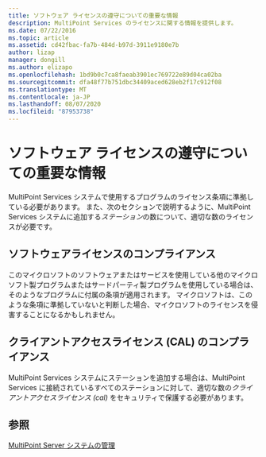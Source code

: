 ```yaml
---
title: ソフトウェア ライセンスの遵守についての重要な情報
description: MultiPoint Services のライセンスに関する情報を提供します。
ms.date: 07/22/2016
ms.topic: article
ms.assetid: cd42fbac-fa7b-484d-b97d-3911e9180e7b
author: lizap
manager: dongill
ms.author: elizapo
ms.openlocfilehash: 1bd9b0c7ca8faeab3901ec769722e89d04ca02ba
ms.sourcegitcommit: dfa48f77b751dbc34409aced628eb2f17c912f08
ms.translationtype: MT
ms.contentlocale: ja-JP
ms.lasthandoff: 08/07/2020
ms.locfileid: "87953738"
---
```

# <a name="important-information-about-software-license-compliance"></a>ソフトウェア ライセンスの遵守についての重要な情報
MultiPoint Services システムで使用するプログラムのライセンス条項に準拠している必要があります。 また、次のセクションで説明するように、MultiPoint Services システムに追加する*ステーション*の数について、適切な数のライセンスが必要です。

## <a name="software-license-compliance"></a>ソフトウェアライセンスのコンプライアンス
このマイクロソフトのソフトウェアまたはサービスを使用している他のマイクロソフト製プログラムまたはサードパーティ製プログラムを使用している場合は、そのようなプログラムに付属の条項が適用されます。 マイクロソフトは、このような条項に準拠していないと判断した場合、マイクロソフトのライセンスを侵害することになるかもしれません。

## <a name="client-access-license-cal-compliance"></a>クライアントアクセスライセンス (CAL) のコンプライアンス
MultiPoint Services システムにステーションを追加する場合は、MultiPoint Services に接続されているすべてのステーションに対して、適切な数の*クライアントアクセスライセンス (cal)* をセキュリティで保護する必要があります。

## <a name="see-also"></a>参照
[MultiPoint Server システムの管理](managing-your-multipoint-services-system.md)

